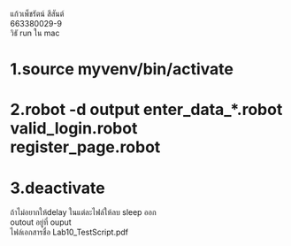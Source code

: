 แก้วเพ็ชรัตน์ สีสันต์ <br>
663380029-9 <br>
วิธั run ใน mac<br>
# 1.source myvenv/bin/activate <br>
# 2.robot -d output enter_data_*.robot valid_login.robot register_page.robot <br>
# 3.deactivate<br>
ถ้าไม่อยากให้delay ในแต่ละไฟล์ให้ลบ sleep ออก <br>
outout อยู่ที่ ouput <br>
ไฟล์เอกสารชื่อ Lab10_TestScript.pdf 
